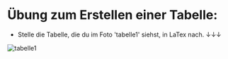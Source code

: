 # Übung zum Erstellen einer Tabelle:

- Stelle die Tabelle, die du im Foto 'tabelle1' siehst, in LaTex nach. ↓↓↓

![tabelle1](tabelle1.png)
